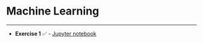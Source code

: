 # Machine Learning
---

- **Exercise 1** :white_check_mark: - [Jupyter notebook](./025_Exercises.ipynb)
